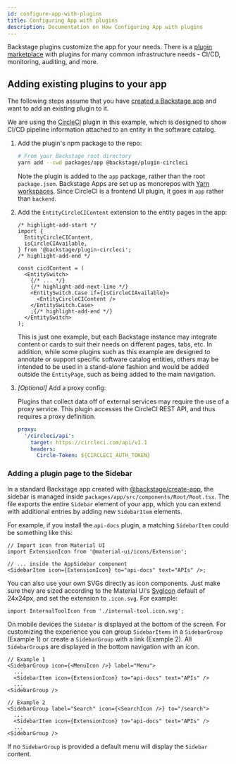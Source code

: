 ```yaml
---
id: configure-app-with-plugins
title: Configuring App with plugins
description: Documentation on How Configuring App with plugins
---
```


Backstage plugins customize the app for your needs. There is a
[plugin marketplace](https://backstage.io/plugins) with plugins for many common
infrastructure needs - CI/CD, monitoring, auditing, and more.

## Adding existing plugins to your app

The following steps assume that you have
[created a Backstage app](./create-an-app.md) and want to add an existing plugin
to it.

We are using the
[CircleCI](https://github.com/backstage/backstage/blob/master/plugins/circleci/README.md)
plugin in this example, which is designed to show CI/CD pipeline information attached
to an entity in the software catalog.

1. Add the plugin's npm package to the repo:

   ```bash
   # From your Backstage root directory
   yarn add --cwd packages/app @backstage/plugin-circleci
   ```

   Note the plugin is added to the `app` package, rather than the root
   `package.json`. Backstage Apps are set up as monorepos with
   [Yarn workspaces](https://classic.yarnpkg.com/en/docs/workspaces/). Since
   CircleCI is a frontend UI plugin, it goes in `app` rather than `backend`.

2. Add the `EntityCircleCIContent` extension to the entity pages in the app:

   ```tsx title="packages/app/src/components/catalog/EntityPage.tsx"
   /* highlight-add-start */
   import {
     EntityCircleCIContent,
     isCircleCIAvailable,
   } from '@backstage/plugin-circleci';
   /* highlight-add-end */

   const cicdContent = (
     <EntitySwitch>
       {/* ... */}
       {/* highlight-add-next-line */}
       <EntitySwitch.Case if={isCircleCIAvailable}>
         <EntityCircleCIContent />
       </EntitySwitch.Case>
       ;{/* highlight-add-end */}
     </EntitySwitch>
   );
   ```

   This is just one example, but each Backstage instance may integrate content or
   cards to suit their needs on different pages, tabs, etc. In addition, while some
   plugins such as this example are designed to annotate or support specific software
   catalog entities, others may be intended to be used in a stand-alone fashion and
   would be added outside the `EntityPage`, such as being added to the main navigation.

3. _[Optional]_ Add a proxy config:

   Plugins that collect data off of external services may require the use of a proxy service.
   This plugin accesses the CircleCI REST API, and thus requires a proxy definition.

   ```yaml title="app-config.yaml"
   proxy:
     '/circleci/api':
       target: https://circleci.com/api/v1.1
       headers:
         Circle-Token: ${CIRCLECI_AUTH_TOKEN}
   ```

### Adding a plugin page to the Sidebar

In a standard Backstage app created with
[@backstage/create-app](./create-an-app.md), the sidebar is managed inside
`packages/app/src/components/Root/Root.tsx`. The file exports the entire
`Sidebar` element of your app, which you can extend with additional entries by
adding new `SidebarItem` elements.

For example, if you install the `api-docs` plugin, a matching `SidebarItem`
could be something like this:

```tsx title="packages/app/src/components/Root/Root.tsx"
// Import icon from Material UI
import ExtensionIcon from '@material-ui/icons/Extension';

// ... inside the AppSidebar component
<SidebarItem icon={ExtensionIcon} to="api-docs" text="APIs" />;
```

You can also use your own SVGs directly as icon components. Just make sure they
are sized according to the Material UI's
[SvgIcon](https://material-ui.com/api/svg-icon/) default of 24x24px, and set the
extension to `.icon.svg`. For example:

```tsx
import InternalToolIcon from './internal-tool.icon.svg';
```

On mobile devices the `Sidebar` is displayed at the bottom of the screen. For
customizing the experience you can group `SidebarItems` in a `SidebarGroup`
(Example 1) or create a `SidebarGroup` with a link (Example 2). All
`SidebarGroup`s are displayed in the bottom navigation with an icon.

```tsx
// Example 1
<SidebarGroup icon={<MenuIcon />} label="Menu">
  ...
  <SidebarItem icon={ExtensionIcon} to="api-docs" text="APIs" />
  ...
<SidebarGroup />
```

```tsx
// Example 2
<SidebarGroup label="Search" icon={<SearchIcon />} to="/search">
  ...
  <SidebarItem icon={ExtensionIcon} to="api-docs" text="APIs" />
  ...
<SidebarGroup />
```

If no `SidebarGroup` is provided a default menu will display the `Sidebar`
content.
